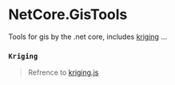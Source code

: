 # NetCore.GisTools
Tools for gis by the .net core, includes [kriging](#kriging) ...

### <a id="kriging"></a> `Kriging`
  > Refrence to [kriging.js](https://github.com/oeo4b/kriging.js)
